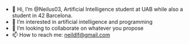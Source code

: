 - 👋 Hi, I’m @Neilus03, Artificial Intelligence student at UAB while also a student in 42 Barcelona.
- 👀 I’m interested in artificial intelligence and programming
- 💞️ I’m looking to collaborate on whatever you propose
- 📫 How to reach me: neildlf@gmail.com

<!---
Neilus03/Neilus03 is a ✨ special ✨ repository because its `README.md` (this file) appears on your GitHub profile.
You can click the Preview link to take a look at your changes.
--->
